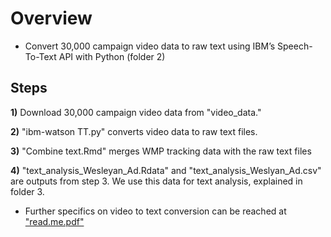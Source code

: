 # Overview
* Convert 30,000 campaign video data to raw text using IBM’s Speech-To-Text API with Python (folder 2)

## Steps 
**1)** Download 30,000 campaign video data from "video_data." 


**2)** "ibm-watson TT.py" converts video data to raw text files.


**3)** "Combine text.Rmd" merges WMP tracking data with the raw text files 


**4)** "text_analysis_Wesleyan_Ad.Rdata" and "text_analysis_Weslyan_Ad.csv" are outputs from step 3. We use this data for text analysis, explained in folder 3. 

* Further specifics on video to text conversion can be reached at ["read.me.pdf"](https://github.com/grantjw/text_analysis_proj2/blob/main/video_to_text_fold2/read.me.pdf)
